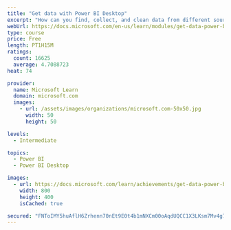 ```yaml
---
title: "Get data with Power BI Desktop"
excerpt: "How can you find, collect, and clean data from different sources? Power BI is a tool for making sense of your data. You will learn tricks to make data-gathering easier."
webUrl: https://docs.microsoft.com/en-us/learn/modules/get-data-power-bi/
type: course
price: Free
length: PT1H15M
ratings:
  count: 16625
  average: 4.7088723
heat: 74

provider:
  name: Microsoft Learn
  domain: microsoft.com
  images:
    - url: /assets/images/organizations/microsoft.com-50x50.jpg
      width: 50
      height: 50

levels:
  - Intermediate

topics:
  - Power BI
  - Power BI Desktop

images:
  - url: https://docs.microsoft.com/learn/achievements/get-data-power-bi-desktop-social.png
    width: 800
    height: 400
    isCached: true

secured: "FNToIMY5huAflH6Zrhenn70nEt9E0t4b1mNXCm00oAqdUQCC1X3LKsm7Mv4g7MT1PWt+8C86LXyJQ//7boyOUEuWERGnX1aK9sVENMsnA2iYb/lGg02nhkBGZmIdkUJJwlorNtJyT4apA1rZ7T9DzZScyNMxkbFo+99xOOwW+FsCMRlvRVQOKe1HL1a7jduSE9LFXjeCrAPBKuji0VWQgsC6WuNZ+Iyx7m4tkKmXigKoafXppd8gvEOEzgieYkrDdXGiEY7PHSixFtZPrIhr6OrjGsAQLMSfab6p9YoK9ejdaoZDO6UElY3HdXgOpUxkwYfWRloKjzN//bkq1Lx3bzxlJiu4XCvWpymetdA5dKQgMZkmPEUadmR3HIaKXYiJ0Uhj2eexb/2zzz0dSG2loBSqYVQh2YZpQBkqkrlL+iUxAC6j2TvtayHdenIepA2a;C+4PiFj9YkLZj45YfR3YJw=="
---
```


